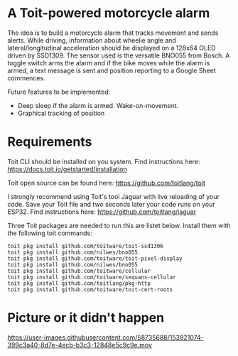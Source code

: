 # A Toit-powered motorcycle alarm

The idea is to build a motorcycle alarm that tracks movement and sends alerts. While driving, information about wheelie angle and lateral/longitudinal acceleration should be displayed on a 128x64 OLED driven by SSD1309. The sensor used is the versatile BNO055 from Bosch. A toggle switch arms the alarm and if the bike moves while the alarm is armed, a text message is sent and position reporting to a Google Sheet commences.

Future features to be implemented:
- Deep sleep if the alarm is armed. Wake-on-movement.
- Graphical tracking of position


# Requirements

Toit CLI should be installed on you system. Find instructions here:
https://docs.toit.io/getstarted/installation

Toit open source can be found here:
https://github.com/toitlang/toit

I strongly recommend using Toit's tool Jaguar with live reloading of your code. Save your Toit file and two seconds later your code runs on your ESP32. Find instructions here:
https://github.com/toitlang/jaguar

Three Toit packages are needed to run this are listet below. Install them with the following toit commands:
```
toit pkg install github.com/toitware/toit-ssd1306
toit pkg install github.com/nilwes/bno055
toit pkg install github.com/toitware/toit-pixel-display
toit pkg install github.com/nilwes/bno055
toit pkg install github.com/toitware/cellular
toit pkg install github.com/toitware/sequans-cellular
toit pkg install github.com/toitlang/pkg-http
toit pkg install github.com/toitware/toit-cert-roots
```

# Picture or it didn't happen

https://user-images.githubusercontent.com/58735688/153921074-399c3a40-8d7e-4ecb-b3c3-12848e5c9c9e.mov

